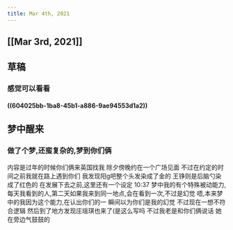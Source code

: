 ```yaml
---
title: Mar 4th, 2021
---
```


## [[Mar 3rd, 2021]]
## 草稿
### 感觉可以看看
#### ((604025bb-1ba8-45b1-a886-9ae94553d1a2))
## 梦中醒来
### 做了个梦,还蛮复杂的,梦到你们俩
内容是过年的时候你们俩来英国找我
除夕傍晚约在一个广场见面
不过在约定的时间之前我就在路上遇到你们
我发现阳g吧整个头发染成了金的
王铮则是后脑勺染成了红色的
在发展下去之前,这里还有一个设定
 10:37
梦中我的有个特殊被动能力,每天我看到的人,第二天如果我来到同一地点,会在看到一次,不过是幻觉
唔,本来梦中的我因为这个能力,在认出你们的一
瞬间以为你们是我的幻觉
不过现在一想不符合逻辑
然后到了地方发现庄瑶琪也来了(是这么写吗
不过我老是和你们俩说话
她在旁边气鼓鼓的
